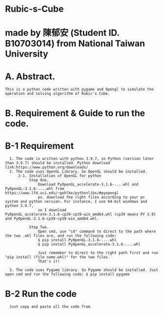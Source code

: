 # Rubic-s-Cube
# made by 陳郁安 (Student ID. B10703014) from National Taiwan University

# A. Abstract.
    This is a python code written with pygame and Opengl to simulate the operation and solving algorithm of Rubic's Cube.

# B. Requirement & Guide to run the code.
#     B-1 Requirement
      1. The code is written with python 3.9.7, so Python (version later than 3.9.7) should be installed. Python download link:https://www.python.org/downloads/
      2. The code uses OpenGL Library. So OpenGL should be installed.
          2-1. Installation of OpenGL for python
               Step One. 
                   Download PyOpenGL_accelerate‑3.1.6‑....whl and PyOpenGL‑3.1.6‑....whl from https://www.lfd.uci.edu/~gohlke/pythonlibs/#pyopengl
                   ps. download the right files according to your pc system and python version. For instance, I use 64-bit windows and python 3.9.7,
                   so I download PyOpenGL_accelerate‑3.1.6‑cp39‑cp39‑win_amd64.whl (cp39 means PY 3.9) and PyOpenGL‑3.1.6‑cp39‑cp39‑win_amd64.whl.
                 
               Step Two. 
                   Open cmd, use "cd" command to direct to the path where the two .whl files are, and run the following code:
                   $ pip install PyOpenGL-3.1.6-....whl
                   $ pip install PyOpenGL_accelerate-3.1.6-....whl
                 
                   Just remember to direct to the right path first and run "pip install (file name.whl)" for the two files.
                   That's it!
                 
      3. The code uses Pygame library. So Pygame should be installed. Just open cmd and run the following code: $ pip install pygame
#     B-2 Run the code
      Just copy and paste all the code from 

